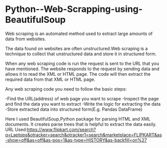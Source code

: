 # Python--Web-Scrapping-using-BeautifulSoup

Web scraping is an automated method used to extract large amounts of data from websites.

The data found on websites are often unstructured.Web scraping is a technique to collect that unstructured data and store it in structured form.

When any web scraping code is run the request is sent to the URL that you have mentioned. The website responds to the request by sending data and allows it to read the XML or HTML page. The code will then extract the required data from that XML or HTML page.

Any web scraping code you need to follow the basic steps:

-Find the URL(address) of web page you want to scrape
-Inspect the page and find the data you want to extract
-Write the logic for extracting the data
-Store extracted data into structured form(E.g. Pandas DataFrame)


Here I used BeautifulSoup,Python package for parsing HTML and XML documents. It creates parse trees that is helpful to extract the data easily.
URL Used:https://www.flipkart.com/search?q=Laptops&otracker=search&otracker1=search&marketplace=FLIPKART&as-show=off&as=off&as-pos=1&as-type=HISTORY&as-backfill=on%27

